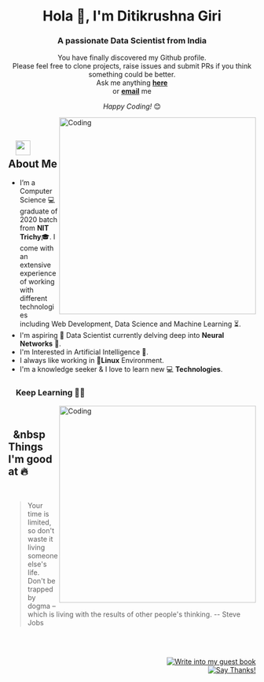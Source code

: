 <h1 align="center">Hola 👋, I'm Ditikrushna Giri</h1>
<h3 align="center">A passionate Data Scientist from India</h3>
<div align="center">
You have finally discovered my Github profile. <br>
Please feel free to clone projects, raise issues and submit PRs if you think something could be better. <br>
Ask me anything <a href="https://github.com/ditikrushna/ditikrushna/issues/new"><b>here</b></a><br>
or <a href="mailto:ditikrushna.nitt@gmail.com"><b>email</b></a> me

<i>Happy Coding!</i> 😊
</div>

<img align="right" alt="Coding" width="400" src="https://media.giphy.com/media/Y4ak9Ki2GZCbJxAnJD/giphy.gif">
</br>

## &nbsp; &nbsp;<img src="https://media.giphy.com/media/WUlplcMpOCEmTGBtBW/giphy.gif" width="30"> **About Me**
- I’m a Computer Science 💻 graduate of 2020 batch from **NIT Trichy**🎓. I come with an extensive experience of working with different technologies including Web Development, Data Science and Machine Learning ⏳. 
- I'm aspiring 🔭️ Data Scientist currently delving deep into **Neural Networks** 🚂.
- I'm  Interested in Artificial Intelligence 🤔. 
- I always like working in 🐧️**Linux** Environment.
- I'm a knowledge seeker & I love to learn new 💻 **Technologies**.

### &nbsp; &nbsp; **Keep Learning** 👨‍🎓️️

<img align="right" alt="Coding" width="400" src="https://media.giphy.com/media/3bgcPpDaikspxiUHlH/giphy.gif">
</br>

## &nbsp; &nbsp **Things I'm good at** 🔥












<br/>

> Your time is limited, so don't waste it living someone else's life. Don't be trapped by dogma – which is living with the results of other people's thinking.
> -- Steve Jobs







<div align="right">
<!-- 
[![Write into my guest book](https://img.shields.io/badge/-___%20%F0%9F%96%8B%20Write%20into%20my%20guest%20book-red?style=flat-round)](https://github.com/sriharikapu/sriharikapu/issues/new?template=Guestbook_entry.md&title=Adding+<username>+to+guestbook) 
<a   href="https://github.com/sriharikapu/sriharikapu/issues/new?template=Guestbook_entry.md&title=Adding+<username>+to+guestbook">
<strong> ___ 🖋 Write into my guest book</strong></a>
-->
<br/>
<br/>  

[![Write into my guest book](https://img.shields.io/badge/-___%20%F0%9F%96%8B%20Write%20into%20my%20guest%20book-red?style=flat-round)](https://github.com/ditikrushna/ditikrushna/issues/new?template=Guestbook_entry.md&title=Adding+<username>+to+guestbook)
<br/>
[![Say Thanks!](https://img.shields.io/badge/Say%20Thanks-!-1EAEDB.svg)](https://saythanks.io/to/diti.geek@gmail.com)

</div>


<!--
- 🌱 I’m currently learning **Deep Learning , Optimization**

- 💬 Ask me about **Data Science**

- 📫 How to reach me **ditikrushna.nitt@gmail.com**

- ⚡ Fun fact **Coffee over Chai**

<p align="left"><img src="https://devicons.github.io/devicon/devicon.git/icons/amazonwebservices/amazonwebservices-original-wordmark.svg" alt="aws" width="40" height="40"/> <img src="https://devicons.github.io/devicon/devicon.git/icons/bootstrap/bootstrap-plain.svg" alt="bootstrap" width="40" height="40"/> <img src="https://devicons.github.io/devicon/devicon.git/icons/c/c-original.svg" alt="c" width="40" height="40"/> <img src="https://devicons.github.io/devicon/devicon.git/icons/cplusplus/cplusplus-original.svg" alt="cplusplus" width="40" height="40"/> <img src="https://devicons.github.io/devicon/devicon.git/icons/css3/css3-original-wordmark.svg" alt="css3" width="40" height="40"/> <img src="https://devicons.github.io/devicon/devicon.git/icons/d3js/d3js-original.svg" alt="d3js" width="40" height="40"/> <img src="https://devicons.github.io/devicon/devicon.git/icons/django/django-original.svg" alt="django" width="40" height="40"/> <img src="https://devicons.github.io/devicon/devicon.git/icons/docker/docker-original-wordmark.svg" alt="docker" width="40" height="40"/> <img src="https://www.vectorlogo.zone/logos/git-scm/git-scm-icon.svg" alt="git" width="40" height="40"/> <img src="https://devicons.github.io/devicon/devicon.git/icons/html5/html5-original-wordmark.svg" alt="html5" width="40" height="40"/> <img src="https://www.vectorlogo.zone/logos/kubernetes/kubernetes-icon.svg" alt="kubernetes" width="40" height="40"/> <img src="https://devicons.github.io/devicon/devicon.git/icons/linux/linux-original.svg" alt="linux" width="40" height="40"/> <img src="https://devicons.github.io/devicon/devicon.git/icons/mongodb/mongodb-original-wordmark.svg" alt="mongodb" width="40" height="40"/> <img src="https://devicons.github.io/devicon/devicon.git/icons/mysql/mysql-original-wordmark.svg" alt="mysql" width="40" height="40"/> <img src="https://www.vectorlogo.zone/logos/opencv/opencv-icon.svg" alt="opencv" width="40" height="40"/> <img src="https://devicons.github.io/devicon/devicon.git/icons/python/python-original.svg" alt="python" width="40" height="40"/> <img src="https://www.vectorlogo.zone/logos/tensorflow/tensorflow-icon.svg" alt="tensorflow" width="40" height="40"/></p><img align="center" src="https://github-readme-stats.vercel.app/api?username=ditikrushna&show_icons=true" alt="ditikrushna" />

<p align="center">
<a href="https://twitter.com/ditikrushnagiri" target="blank"><img align="center" src="https://cdn.jsdelivr.net/npm/simple-icons@3.0.1/icons/twitter.svg" alt="ditikrushnagiri" height="30" width="30" /></a>
<a href="https://linkedin.com/in/ditikrushnagiri" target="blank"><img align="center" src="https://cdn.jsdelivr.net/npm/simple-icons@3.0.1/icons/linkedin.svg" alt="ditikrushnagiri" height="30" width="30" /></a>
<a href="https://fb.com/diti.giri" target="blank"><img align="center" src="https://cdn.jsdelivr.net/npm/simple-icons@3.0.1/icons/facebook.svg" alt="diti.giri" height="30" width="30" /></a>
</p>
-->
